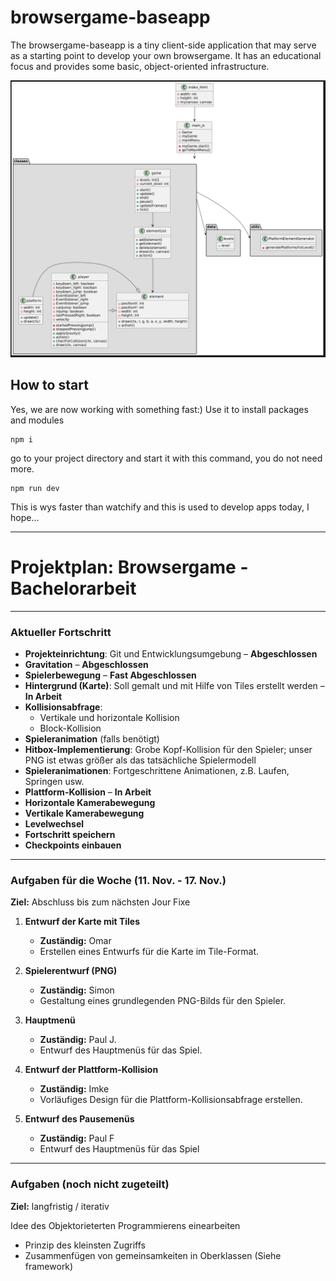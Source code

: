 # browsergame-baseapp

The browsergame-baseapp is a tiny client-side application that may serve as a starting point to develop your own browsergame. 
It has an educational focus and provides some basic, object-oriented infrastructure. 

![Screenshot](klassendiagramm.png)

How to start
------------
Yes, we are now working with something fast:) Use it to install packages and modules

    npm i

go to your project directory and start it with this command, you do not need more.

    npm run dev

This is wys faster than watchify and this is used to develop apps today, I hope...


---

# **Projektplan: Browsergame - Bachelorarbeit**

---

### Aktueller Fortschritt
- **Projekteinrichtung**: Git und Entwicklungsumgebung – **Abgeschlossen**
- **Gravitation** – **Abgeschlossen**
- **Spielerbewegung** – **Fast Abgeschlossen**
- **Hintergrund (Karte)**: Soll gemalt und mit Hilfe von Tiles erstellt werden – **In Arbeit**
- **Kollisionsabfrage**:
  - Vertikale und horizontale Kollision
  - Block-Kollision
- **Spieleranimation** (falls benötigt)
- **Hitbox-Implementierung**: Grobe Kopf-Kollision für den Spieler; unser PNG ist etwas größer als das tatsächliche Spielermodell
- **Spieleranimationen**: Fortgeschrittene Animationen, z.B. Laufen, Springen usw.
- **Plattform-Kollision** – **In Arbeit**
- **Horizontale Kamerabewegung**
- **Vertikale Kamerabewegung**
- **Levelwechsel**
- **Fortschritt speichern**
- **Checkpoints einbauen**

---

### Aufgaben für die Woche (11. Nov. - 17. Nov.)
**Ziel:** Abschluss bis zum nächsten Jour Fixe

1. **Entwurf der Karte mit Tiles**  
   - **Zuständig:** Omar  
   - Erstellen eines Entwurfs für die Karte im Tile-Format.

2. **Spielerentwurf (PNG)**  
   - **Zuständig:** Simon   
   - Gestaltung eines grundlegenden PNG-Bilds für den Spieler.

3. **Hauptmenü**  
   - **Zuständig:** Paul J.
   - Entwurf des Hauptmenüs für das Spiel.

4. **Entwurf der Plattform-Kollision**  
   - **Zuständig:** Imke  
   - Vorläufiges Design für die Plattform-Kollisionsabfrage erstellen.

5. **Entwurf des Pausemenüs**
   - **Zuständig:** Paul F
   - Entwurf des Hauptmenüs für das Spiel

---


### Aufgaben (noch nicht zugeteilt)
**Ziel:** langfristig / iterativ

Idee des Objektorieterten Programmierens einearbeiten

- Prinzip des kleinsten Zugriffs
- Zusammenfügen von gemeinsamkeiten in Oberklassen (Siehe framework)


